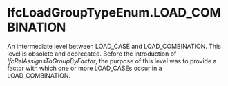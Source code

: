 IfcLoadGroupTypeEnum.LOAD_COMBINATION
=====================================
An intermediate level between LOAD_CASE and LOAD_COMBINATION. This level is
obsolete and deprecated. Before the introduction of
_IfcRelAssignsToGroupByFactor_, the purpose of this level was to provide a
factor with which one or more LOAD_CASEs occur in a LOAD_COMBINATION.


